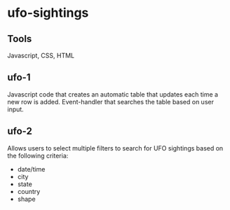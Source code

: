 # ufo-sightings

## Tools 
Javascript, CSS, HTML

## ufo-1

Javascript code that creates an automatic table that updates each time a new row is added. Event-handler that searches the table based on user input.  

## ufo-2 

Allows users to select multiple filters to search for UFO sightings based on the following criteria: 

* date/time
* city
* state
* country
* shape